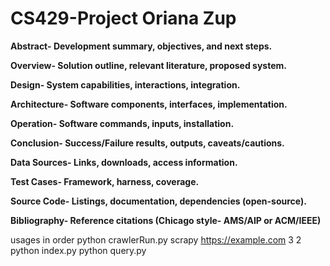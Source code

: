 # CS429-Project Oriana Zup

**Abstract- Development summary, objectives, and next steps.** 

**Overview- Solution outline, relevant literature, proposed system.** 

**Design- System capabilities, interactions, integration.** 

**Architecture- Software components, interfaces, implementation.** 

**Operation- Software commands, inputs, installation.** 

**Conclusion- Success/Failure results, outputs, caveats/cautions.** 

**Data Sources- Links, downloads, access information.** 

**Test Cases- Framework, harness, coverage.** 

**Source Code- Listings, documentation, dependencies (open-source).** 

**Bibliography- Reference citations (Chicago style- AMS/AIP or ACM/IEEE)** 

usages in order
python crawlerRun.py scrapy https://example.com 3 2
python index.py
python query.py